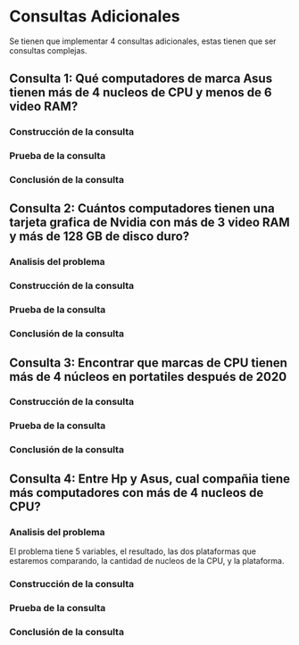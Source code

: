 # **Consultas Adicionales**
Se tienen que implementar 4 consultas adicionales, estas tienen que ser consultas complejas. 
## Consulta 1: Qué computadores de marca Asus tienen más de 4 nucleos de CPU y menos de 6 video RAM?
### Construcción de la consulta
### Prueba de la consulta
### Conclusión de la consulta



## Consulta 2: Cuántos computadores tienen una tarjeta grafica de Nvidia con más de 3 video RAM y más de 128 GB de disco duro?
### Analisis del problema
### Construcción de la consulta
### Prueba de la consulta
### Conclusión de la consulta


## Consulta 3: Encontrar que marcas de CPU tienen más de 4 núcleos en portatiles después de 2020

### Construcción de la consulta
### Prueba de la consulta
### Conclusión de la consulta


## Consulta 4: Entre Hp y Asus, cual compañia tiene más computadores con más de 4 nucleos de CPU?
### Analisis del problema
El problema tiene 5 variables, el resultado, las dos plataformas que estaremos comparando, la cantidad de nucleos de la CPU, y la plataforma.
### Construcción de la consulta
### Prueba de la consulta
### Conclusión de la consulta
